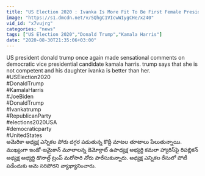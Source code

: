 ```yaml
---
title: "US Election 2020 : Ivanka Is More Fit To Be First Female President Than Kamala Harris - Donald Trump"
image: "https://s1.dmcdn.net/v/SQhgC1VIcwWIygCHe/x240"
vid_id: "x7vujrg"
categories: "news"
tags: ["US Election 2020","Donald Trump","Kamala Harris"]
date: "2020-08-30T21:35:06+03:00"
---
```

US president donald trump once again made sensational comments on democratic vice presidential candidate kamala harris. trump says that she is not competent and his daughter ivanka is better than her.   <br>#USElection2020   <br>#DonaldTrump   <br>#KamalaHarris   <br>#JoeBiden   <br>#DonaldTrump   <br>#Ivankatrump   <br>#RepublicanParty   <br>#elections2020USA   <br>#democraticparty   <br>#UnitedStates   <br>అమెరికా అధ్యక్ష ఎన్నికల పోరు దగ్గర పడుతున్న కొద్దీ మాటల తూటాలు పేలుతున్నాయి. ముఖ్యంగా ఇండో-జమైకాన్‌ మూలాలన్న డెమోక్రాట్‌ ఉపాధ్యక్ష అభ్యర్ధి కమలా హ్యారిస్‌పై రిపబ్లికన్‌ అధ్యక్ష అభ్యర్ధి డొనాల్డ్‌ ట్రంప్ మరోసారి నోరు పారేసుకున్నారు. అధ్యక్ష ఎన్నికల రేసులో పోటీ పడేందుకు ఆమె సరిపోరని వ్యాఖ్యానించారు.
